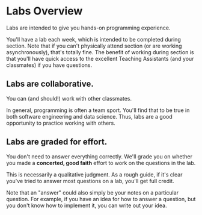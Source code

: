 # Labs Overview

Labs are intended to give you hands-on programming experience. 

You'll have a lab each week, which is intended to be completed during section. Note that if you can't physically attend section (or are working asynchronously), that's totally fine. The benefit of working during section is that you'll have quick access to the excellent Teaching Assistants (and your classmates) if you have questions.

## Labs are collaborative.  

You can (and should!) work with other classmates.  

In general, programming is often a team sport. You'll find that to be true in both software engineering and data science. Thus, labs are a good opportunity to practice working with others.

## Labs are graded for effort.  

You don't need to answer everything correctly. We'll grade you on whether you made a **concerted, good faith** effort to work on the questions in the lab.

This is necessarily a qualitative judgment. As a rough guide, if it's clear you've tried to answer most questions on a lab, you'll get full credit. 

Note that an "answer" could also simply be your notes on a particular question. For example, if you have an idea for how to answer a question, but you don't know how to implement it, you can write out your idea. 
